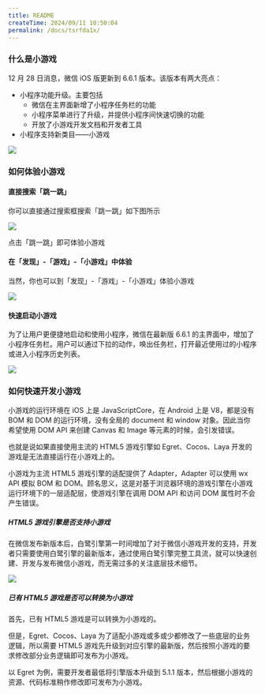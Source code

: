 ```yaml
---
title: README
createTime: 2024/09/11 10:50:04
permalink: /docs/tsrfda1x/
---
```

### 什么是小游戏

12 月 28 日消息，微信 iOS 版更新到 6.6.1 版本。该版本有两大亮点：

* 小程序功能升级。主要包括
    * 微信在主界面新增了小程序任务栏的功能
    * 小程序菜单进行了升级，并提供小程序间快速切换的功能
    * 开放了小游戏开发文档和开发者工具
* 小程序支持新类目——小游戏

![](upgrade.jpg)

### 如何体验小游戏

#### 直接搜索「跳一跳」

你可以直接通过搜索框搜索「跳一跳」如下图所示

![](search.png)

点击「跳一跳」即可体验小游戏

#### 在「发现」-「游戏」-「小游戏」中体验

当然，你也可以到「发现」-「游戏」-「小游戏」体验小游戏

![](game.png)

#### 快速启动小游戏

为了让用户更便捷地启动和使用小程序，微信在最新版 6.6.1 的主界面中，增加了小程序任务栏。用户可以通过下拉的动作，唤出任务栏，打开最近使用过的小程序或进入小程序历史列表。

![](switch.jpg)

### 如何快速开发小游戏

小游戏的运行环境在 iOS 上是 JavaScriptCore，在 Android 上是 V8，都是没有 BOM 和 DOM 的运行环境，没有全局的 document 和 window 对象。因此当你希望使用 DOM API 来创建 Canvas 和 Image 等元素的时候，会引发错误。

也就是说如果直接使用主流的 HTML5 游戏引擎如 Egret、Cocos、Laya 开发的游戏是无法直接运行在小游戏上的。

小游戏为主流 HTML5 游戏引擎的适配提供了 Adapter，Adapter 可以使用 wx API 模拟 BOM 和 DOM。顾名思义，这是对基于浏览器环境的游戏引擎在小游戏运行环境下的一层适配层，使游戏引擎在调用 DOM API 和访问 DOM 属性时不会产生错误。

##### HTML5 游戏引擎是否支持小游戏

在微信发布新版本后，白鹭引擎第一时间增加了对于微信小游戏开发的支持，开发者只需要使用白鹭引擎的最新版本，通过使用白鹭引擎完整工具流，就可以快速创建、开发与发布微信小游戏，而无需过多的关注底层技术细节。

![](egret.png)

##### 已有 HTML5 游戏是否可以转换为小游戏

首先，已有 HTML5 游戏是可以转换为小游戏的。

但是，Egret、Cocos、Laya 为了适配小游戏或多或少都修改了一些底层的业务逻辑，所以需要 HTML5 游戏先升级到对应引擎的最新版，然后按照小游戏的要求修改部分业务逻辑即可发布为小游戏。

以 Egret 为例，需要开发者最低将引擎版本升级到 5.1.1 版本，然后根据小游戏的资源、代码标准稍作修改即可发布为小游戏。
